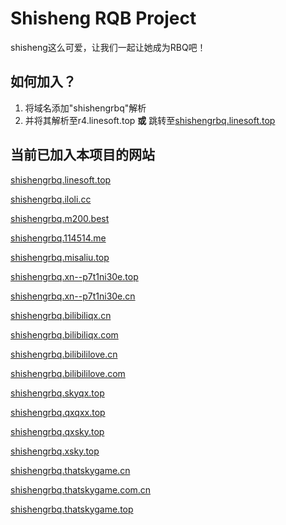 # Shisheng RQB Project

shisheng这么可爱，让我们一起让她成为RBQ吧！

## 如何加入？

1. 将域名添加"shishengrbq"解析
2. 并将其解析至r4.linesoft.top **或**  跳转至[shishengrbq.linesoft.top](http://shishengrbq.linesoft.top)

## 当前已加入本项目的网站

[shishengrbq.linesoft.top](http://shishengrbq.linesoft.top)

[shishengrbq.iloli.cc](http://shishengrbq.iloli.cc)

[shishengrbq.m200.best](http://shishengrbq.m200.best)

[shishengrbq.114514.me](http://shishengrbq.114514.me)

[shishengrbq.misaliu.top](http://shishengrbq.misaliu.top)

[shishengrbq.xn--p7t1ni30e.top](http://shishengrbq.xn--p7t1ni30e.top)

[shishengrbq.xn--p7t1ni30e.cn](http://shishengrbq.xn--p7t1ni30e.cn)

[shishengrbq.bilibiliqx.cn](http://shishengrbq.bilibiliqx.cn)

[shishengrbq.bilibiliqx.com](http://shishengrbq.bilibiliqx.com)

[shishengrbq.bilibililove.cn](http://shishengrbq.bilibililove.cn)

[shishengrbq.bilibililove.com](http://shishengrbq.bilibililove.com)

[shishengrbq.skyqx.top](http://shishengrbq.skyqx.top)

[shishengrbq.qxqxx.top](http://shishengrbq.qxqxx.top)

[shishengrbq.qxsky.top](http://shishengrbq.qxsky.top)

[shishengrbq.xsky.top](http://shishengrbq.xsky.top)

[shishengrbq.thatskygame.cn](http://shishengrbq.thatskygame.cn)

[shishengrbq.thatskygame.com.cn](http://shishengrbq.thatskygame.com.cn)

[shishengrbq.thatskygame.top](http://shishengrbq.thatskygame.top)
